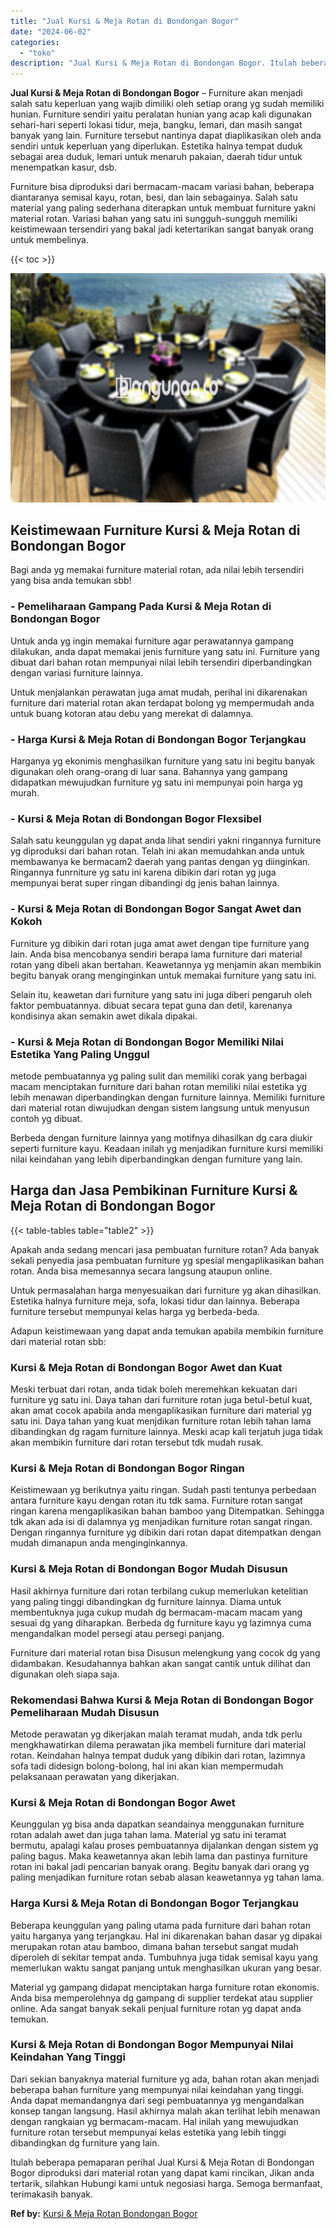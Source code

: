 ```yaml
---
title: "Jual Kursi & Meja Rotan di Bondongan Bogor"
date: "2024-06-02"
categories: 
  - "toko"
description: "Jual Kursi & Meja Rotan di Bondongan Bogor. Itulah beberapa pemaparan perihal Jual Kursi & Meja Rotan di Bondongan Bogor diproduksi dari material rotan yang..."
---
```


**Jual Kursi & Meja Rotan di Bondongan Bogor** – Furniture akan menjadi salah satu keperluan yang wajib dimiliki oleh setiap orang yg sudah memiliki hunian. Furniture sendiri yaitu peralatan hunian yang acap kali digunakan sehari-hari seperti lokasi tidur, meja, bangku, lemari, dan masih sangat banyak yang lain. Furniture tersebut nantinya dapat diaplikasikan oleh anda sendiri untuk keperluan yang diperlukan. Estetika halnya tempat duduk sebagai area duduk, lemari untuk menaruh pakaian, daerah tidur untuk menempatkan kasur, dsb.

Furniture bisa diproduksi dari bermacam-macam variasi bahan, beberapa diantaranya semisal kayu, rotan, besi, dan lain sebagainya. Salah satu material yang paling sederhana diterapkan untuk membuat furniture yakni material rotan. Variasi bahan yang satu ini sungguh-sungguh memiliki keistimewaan tersendiri yang bakal jadi ketertarikan sangat banyak orang untuk membelinya.

{{< toc >}}

![Jual Kursi & Meja Rotan di Bondongan Bogor](/images/kursi-meja-rotan-murah26.png)

## Keistimewaan Furniture Kursi & Meja Rotan di Bondongan Bogor

Bagi anda yg memakai furniture material rotan, ada nilai lebih tersendiri yang bisa anda temukan sbb!

### \- Pemeliharaan Gampang Pada Kursi & Meja Rotan di Bondongan Bogor

Untuk anda yg ingin memakai furniture agar perawatannya gampang dilakukan, anda dapat memakai jenis furniture yang satu ini. Furniture yang dibuat dari bahan rotan mempunyai nilai lebih tersendiri diperbandingkan dengan variasi furniture lainnya.

Untuk menjalankan perawatan juga amat mudah, perihal ini dikarenakan furniture dari material rotan akan terdapat bolong yg mempermudah anda untuk buang kotoran atau debu yang merekat di dalamnya.

### \- Harga Kursi & Meja Rotan di Bondongan Bogor Terjangkau

Harganya yg ekonimis menghasilkan furniture yang satu ini begitu banyak digunakan oleh orang-orang di luar sana. Bahannya yang gampang didapatkan mewujudkan furniture yg satu ini mempunyai poin harga yg murah.

### \- Kursi & Meja Rotan di Bondongan Bogor Flexsibel

Salah satu keunggulan yg dapat anda lihat sendiri yakni ringannya furniture yg diproduksi dari bahan rotan. Telah ini akan memudahkan anda untuk membawanya ke bermacam2 daerah yang pantas dengan yg diinginkan. Ringannya funrniture yg satu ini karena dibikin dari rotan yg juga mempunyai berat super ringan dibandingi dg jenis bahan lainnya.

### \- Kursi & Meja Rotan di Bondongan Bogor Sangat Awet dan Kokoh

Furniture yg dibikin dari rotan juga amat awet dengan tipe furniture yang lain. Anda bisa mencobanya sendiri berapa lama furniture dari material rotan yang dibeli akan bertahan. Keawetannya yg menjamin akan membikin begitu banyak orang menginginkan untuk memakai furniture yang satu ini.

Selain itu, keawetan dari furniture yang satu ini juga diberi pengaruh oleh faktor pembuatannya. dibuat secara tepat guna dan detil, karenanya kondisinya akan semakin awet dikala dipakai.

### \- Kursi & Meja Rotan di Bondongan Bogor Memiliki Nilai Estetika Yang Paling Unggul

metode pembuatannya yg paling sulit dan memiliki corak yang berbagai macam menciptakan furniture dari bahan rotan memiliki nilai estetika yg lebih menawan diperbandingkan dengan furniture lainnya. Memiliki furniture dari material rotan diwujudkan dengan sistem langsung untuk menyusun contoh yg dibuat.

Berbeda dengan furniture lainnya yang motifnya dihasilkan dg cara diukir seperti furniture kayu. Keadaan inilah yg menjadikan furniture kursi memiliki nilai keindahan yang lebih diperbandingkan dengan furniture yang lain.

## Harga dan Jasa Pembikinan Furniture Kursi & Meja Rotan di Bondongan Bogor

{{< table-tables table="table2" >}}

Apakah anda sedang mencari jasa pembuatan furniture rotan? Ada banyak sekali penyedia jasa pembuatan furniture yg spesial mengaplikasikan bahan rotan. Anda bisa memesannya secara langsung ataupun online.

Untuk permasalahan harga menyesuaikan dari furniture yg akan dihasilkan. Estetika halnya furniture meja, sofa, lokasi tidur dan lainnya. Beberapa furniture tersebut mempunyai kelas harga yg berbeda-beda.

Adapun keistimewaan yang dapat anda temukan apabila membikin furniture dari material rotan sbb:

### Kursi & Meja Rotan di Bondongan Bogor Awet dan Kuat

Meski terbuat dari rotan, anda tidak boleh meremehkan kekuatan dari furniture yg satu ini. Daya tahan dari furniture rotan juga betul-betul kuat, akan amat cocok apabila anda mengaplikasikan furniture dari material yg satu ini. Daya tahan yang kuat menjdikan furniture rotan lebih tahan lama dibandingkan dg ragam furniture lainnya. Meski acap kali terjatuh juga tidak akan membikin furniture dari rotan tersebut tdk mudah rusak.

### Kursi & Meja Rotan di Bondongan Bogor Ringan

Keistimewaan yg berikutnya yaitu ringan. Sudah pasti tentunya perbedaan antara furniture kayu dengan rotan itu tdk sama. Furniture rotan sangat ringan karena mengaplikasikan bahan bamboo yang Ditempatkan. Sehingga tdk akan ada isi di dalamnya yg menjadikan furniture rotan sangat ringan. Dengan ringannya furniture yg dibikin dari rotan dapat ditempatkan dengan mudah dimanapun anda menginginkannya.

### Kursi & Meja Rotan di Bondongan Bogor Mudah Disusun

Hasil akhirnya furniture dari rotan terbilang cukup memerlukan ketelitian yang paling tinggi dibandingkan dg furniture lainnya. Diama untuk membentuknya juga cukup mudah dg bermacam-macam macam yang sesuai dg yang diharapkan. Berbeda dg furniture kayu yg lazimnya cuma mengandalkan model persegi atau persegi panjang.

Furniture dari material rotan bisa Disusun melengkung yang cocok dg yang didambakan. Kesudahannya bahkan akan sangat cantik untuk dilihat dan digunakan oleh siapa saja.

### Rekomendasi Bahwa Kursi & Meja Rotan di Bondongan Bogor Pemeliharaan Mudah Disusun

Metode perawatan yg dikerjakan malah teramat mudah, anda tdk perlu mengkhawatirkan dilema perawatan jika membeli furniture dari material rotan. Keindahan halnya tempat duduk yang dibikin dari rotan, lazimnya sofa tadi didesign bolong-bolong, hal ini akan kian mempermudah pelaksanaan perawatan yang dikerjakan.

### Kursi & Meja Rotan di Bondongan Bogor Awet

Keunggulan yg bisa anda dapatkan seandainya menggunakan furniture rotan adalah awet dan juga tahan lama. Material yg satu ini teramat bermutu, apalagi kalau proses pembuatannya dijalankan dengan sistem yg paling bagus. Maka keawetannya akan lebih lama dan pastinya furniture rotan ini bakal jadi pencarian banyak orang. Begitu banyak dari orang yg paling menjadikan furniture rotan sebab alasan keawetannya yg tahan lama.

### Harga Kursi & Meja Rotan di Bondongan Bogor Terjangkau

Beberapa keunggulan yang paling utama pada furniture dari bahan rotan yaitu harganya yang terjangkau. Hal ini dikarenakan bahan dasar yg dipakai merupakan rotan atau bamboo, dimana bahan tersebut sangat mudah diperoleh di sekitar tempat anda. Tumbuhnya juga tidak semisal kayu yang memerlukan waktu sangat panjang untuk menghasilkan ukuran yang besar.

Material yg gampang didapat menciptakan harga furniture rotan ekonomis. Anda bisa memperolehnya dg gampang di supplier terdekat atau supplier online. Ada sangat banyak sekali penjual furniture rotan yg dapat anda temukan.

### Kursi & Meja Rotan di Bondongan Bogor Mempunyai Nilai Keindahan Yang Tinggi

Dari sekian banyaknya material furniture yg ada, bahan rotan akan menjadi beberapa bahan furniture yang mempunyai nilai keindahan yang tinggi. Anda dapat memandangnya dari segi pembuatannya yg mengandalkan konsep tangan langsung. Hasil akhirnya malah akan terlihat lebih menawan dengan rangkaian yg bermacam-macam. Hal inilah yang mewujudkan furniture rotan tersebut mempunyai kelas estetika yang lebih tinggi dibandingkan dg furniture yang lain.

Itulah beberapa pemaparan perihal Jual Kursi & Meja Rotan di Bondongan Bogor diproduksi dari material rotan yang dapat kami rincikan, Jikan anda tertarik, silahkan Hubungi kami untuk negosiasi harga. Semoga bermanfaat, terimakasih banyak.

**Ref by:** [Kursi & Meja Rotan Bondongan Bogor](https://id.wikipedia.org/wiki/Kursi)
